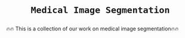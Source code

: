 # <p align=center>`Medical Image Segmentation`</p>


:fire::fire: This is a collection of our work on medical image segmentation:fire::fire: